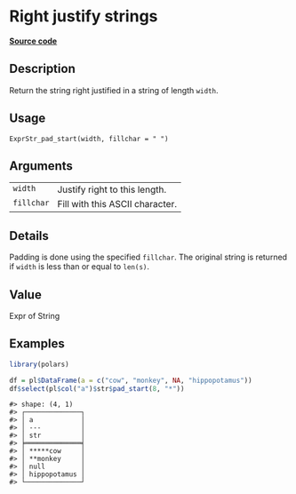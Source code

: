 
# Right justify strings

[**Source code**](https://github.com/pola-rs/r-polars/tree/0580dbe189881934960c63979bf59fc3448a21dc/R/expr__string.R#L418)

## Description

Return the string right justified in a string of length
<code>width</code>.

## Usage

<pre><code class='language-R'>ExprStr_pad_start(width, fillchar = " ")
</code></pre>

## Arguments

<table>
<tr>
<td style="white-space: nowrap; font-family: monospace; vertical-align: top">
<code id="ExprStr_pad_start_:_width">width</code>
</td>
<td>
Justify right to this length.
</td>
</tr>
<tr>
<td style="white-space: nowrap; font-family: monospace; vertical-align: top">
<code id="ExprStr_pad_start_:_fillchar">fillchar</code>
</td>
<td>
Fill with this ASCII character.
</td>
</tr>
</table>

## Details

Padding is done using the specified <code>fillchar</code>. The original
string is returned if <code>width</code> is less than or equal to
<code>len(s)</code>.

## Value

Expr of String

## Examples

``` r
library(polars)

df = pl$DataFrame(a = c("cow", "monkey", NA, "hippopotamus"))
df$select(pl$col("a")$str$pad_start(8, "*"))
```

    #> shape: (4, 1)
    #> ┌──────────────┐
    #> │ a            │
    #> │ ---          │
    #> │ str          │
    #> ╞══════════════╡
    #> │ *****cow     │
    #> │ **monkey     │
    #> │ null         │
    #> │ hippopotamus │
    #> └──────────────┘
